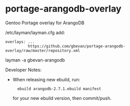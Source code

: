 portage-arangodb-overlay
========================

Gentoo Portage overlay for ArangoDB

/etc/layman/layman.cfg add:

    overlays: ...
              https://github.com/gbevan/portage-arangodb-overlay/raw/master/repository.xml

layman -a gbevan-arangodb

Developer Notes:

* When releasing new ebuild, run:

        ebuild arangodb-2.7.1.ebuild manifest

  for your new ebuild version, then commit/push.
